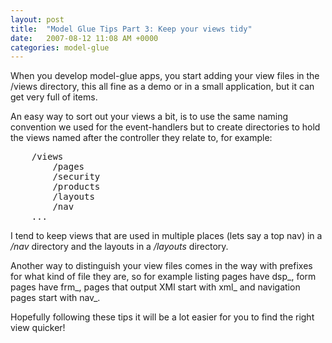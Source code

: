 ```yaml
---
layout: post
title:  "Model Glue Tips Part 3: Keep your views tidy"
date:   2007-08-12 11:08 AM +0000
categories: model-glue
---
```

When you develop model-glue apps, you start adding your view files in the /views directory, this all fine as a demo or in a small application, but it can get very full of items. 

An easy way to sort out your views a bit, is to use the same naming convention we used for the event-handlers but to create directories to hold the views named after the controller they relate to, for example:

<pre>
	/views
		/pages
		/security
		/products
		/layouts
		/nav
	...
</pre>
	
I tend to keep views that are used in multiple places (lets say a top nav) in a <em>/nav </em>directory and the layouts in a <em>/layouts</em> directory.

Another way to distinguish your view files comes in the way with prefixes for what kind of file they are, so for example listing pages have dsp_, form pages have frm_, pages that output XMl start with  xml_ and navigation pages start with nav_.

Hopefully following these tips it will be a lot easier for you to find the right view quicker!